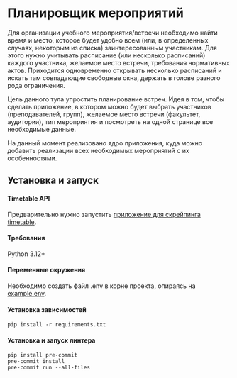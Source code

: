 
# Планировщик мероприятий

Для организации учебного мероприятия/встречи необходимо найти время и место, которое будет удобно
всем (или, в определенных случаях, некоторым из списка) заинтересованным участникам. Для
этого нужно учитывать расписание (или несколько расписаний) каждого участника, желаемое место
встречи, требования нормативных актов. Приходится одновременно открывать несколько расписаний и искать там совпадающие свободные окна, держать в голове разного рода ограничения. 

Цель данного тула упростить планирование встреч. Идея в том, чтобы сделать приложение, в котором можно будет выбрать участников (преподавателей, групп), желаемое место встречи (факультет, аудитории), тип мероприятия и посмотреть на одной странице все необходимые данные.

На данный момент реализовано ядро приложения, куда можно добавить реализации всех необходимых мероприятий с их особенностями.

## Установка и запуск

#### Timetable API
Предварительно нужно запустить [приложение для скрейпинга timetable](https://github.com/Anton-Kraev/timetable-database).

#### Требования
Python 3.12+

#### Переменные окружения
Необходимо создать файл .env в корне проекта, опираясь на [example.env](example.env).

#### Установка зависимостей
```
pip install -r requirements.txt
```

#### Установка и запуск линтера
```
pip install pre-commit
pre-commit install
pre-commit run --all-files
```
